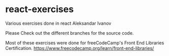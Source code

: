 # react-exercises
Various exercises done in react
Aleksandar Ivanov

Please Check out the different branches for the source code.

Most of these exercises were done for freeCodeCamp's Front End Libraries Certification.
https://www.freecodecamp.org/learn/front-end-libraries/